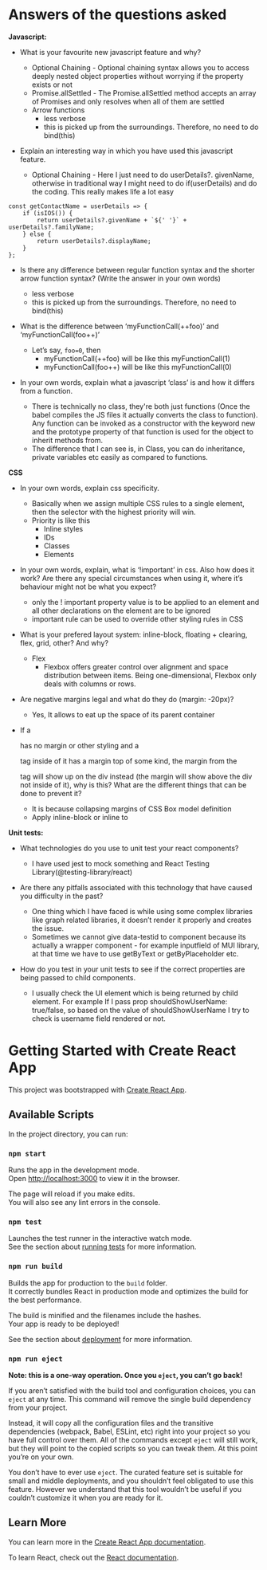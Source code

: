 # Answers of the questions asked

**Javascript:**

- What is your favourite new javascript feature and why?
  - Optional Chaining - Optional chaining syntax allows you to access deeply nested object properties without worrying if the property exists or not 
  - Promise.allSettled - The Promise.allSettled method accepts an array of Promises and only resolves when all of them are settled 
  - Arrow functions 
    - less verbose 
    - this is picked up from the surroundings. Therefore, no need to do bind(this)

- Explain an interesting way in which you have used this javascript feature.
  - Optional Chaining - Here I just need to do userDetails?. givenName, otherwise in traditional way I might need to do if(userDetails) and do the coding. This really makes life a lot easy
```
const getContactName = userDetails => {
    if (isIOS()) {
        return userDetails?.givenName + `${' '}` + userDetails?.familyName;
    } else {
        return userDetails?.displayName;
    }
};
```
- Is there any difference between regular function syntax and the shorter arrow function syntax? (Write the answer in your own words)
  - less verbose
  - this is picked up from the surroundings. Therefore, no need to bind(this)

- What is the difference between ‘myFunctionCall(++foo)’   and  ‘myFunctionCall(foo++)’ 
  - Let’s say, `foo=0`, then 
    - myFunctionCall(++foo) will be like this myFunctionCall(1)
    - myFunctionCall(foo++) will be like this myFunctionCall(0)

- In your own words, explain what a javascript ‘class’ is and how it differs from a function.
  - There is technically no class, they're both just functions (Once the babel compiles the JS files it actually converts the class to function). Any function can be invoked as a constructor with the keyword new and the prototype property of that function is used for the object to inherit methods from. 
  - The difference that I can see is, in Class, you can do inheritance, private variables etc easily as compared to functions.

**CSS**
- In your own words, explain css specificity.
  - Basically when we assign multiple CSS rules to a single element, then the selector with the highest priority will win. 
  - Priority is like this 
    - Inline styles 
    - IDs 
    - Classes 
    - Elements
- In your own words, explain, what is ‘!important’ in css.  Also how does it work?  Are there any special circumstances when using it, where it’s behaviour might not be what you expect?
  - only the ! important property value is to be applied to an element and all other declarations on the element are to be ignored 
  - important rule can be used to override other styling rules in CSS

- What is your prefered layout system: inline-block, floating + clearing, flex, grid, other?  And why?
  - Flex 
    - Flexbox offers greater control over alignment and space distribution between items. Being one-dimensional, Flexbox only deals with columns or rows.

- Are negative margins legal and what do they do (margin: -20px)? 
  - Yes, It allows to eat up the space of its parent container

- If a <div/> has no margin or other styling and a <p/> tag inside of it has a margin top of some kind, the margin from the <p/> tag will show up on the div instead (the margin will show above the div not inside of it), why is this?  What are the different things that can be done to prevent it? 
  - It is because collapsing margins of CSS Box model definition 
  - Apply inline-block or inline to <p>

**Unit tests:**

- What technologies do you use to unit test your react components? 
  - I have used jest to mock something and React Testing Library(@testing-library/react)

- Are there any pitfalls associated with this technology that have caused you difficulty in the past? 
  - One thing which I have faced is while using some complex libraries like graph related libraries, it doesn’t render it properly and creates the issue. 
  - Sometimes we cannot give data-testid to component because its actually a wrapper component - for example inputfield of MUI library, at that time we have to use getByText or getByPlaceholder etc.

- How do you test in your unit tests to see if the correct properties are being passed to child components. 
  - I usually check the UI element which is being returned by child element. For example If I pass prop shouldShowUserName: true/false, so based on the value of shouldShowUserName I try to check is username field rendered or not.


# Getting Started with Create React App

This project was bootstrapped with [Create React App](https://github.com/facebook/create-react-app).

## Available Scripts

In the project directory, you can run:

### `npm start`

Runs the app in the development mode.\
Open [http://localhost:3000](http://localhost:3000) to view it in the browser.

The page will reload if you make edits.\
You will also see any lint errors in the console.

### `npm test`

Launches the test runner in the interactive watch mode.\
See the section about [running tests](https://facebook.github.io/create-react-app/docs/running-tests) for more information.

### `npm run build`

Builds the app for production to the `build` folder.\
It correctly bundles React in production mode and optimizes the build for the best performance.

The build is minified and the filenames include the hashes.\
Your app is ready to be deployed!

See the section about [deployment](https://facebook.github.io/create-react-app/docs/deployment) for more information.

### `npm run eject`

**Note: this is a one-way operation. Once you `eject`, you can’t go back!**

If you aren’t satisfied with the build tool and configuration choices, you can `eject` at any time. This command will remove the single build dependency from your project.

Instead, it will copy all the configuration files and the transitive dependencies (webpack, Babel, ESLint, etc) right into your project so you have full control over them. All of the commands except `eject` will still work, but they will point to the copied scripts so you can tweak them. At this point you’re on your own.

You don’t have to ever use `eject`. The curated feature set is suitable for small and middle deployments, and you shouldn’t feel obligated to use this feature. However we understand that this tool wouldn’t be useful if you couldn’t customize it when you are ready for it.

## Learn More

You can learn more in the [Create React App documentation](https://facebook.github.io/create-react-app/docs/getting-started).

To learn React, check out the [React documentation](https://reactjs.org/).
